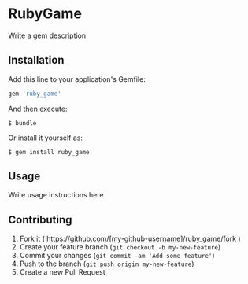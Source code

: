 # RubyGame

Write a gem description

## Installation

Add this line to your application's Gemfile:

```ruby
gem 'ruby_game'
```

And then execute:

    $ bundle

Or install it yourself as:

    $ gem install ruby_game

## Usage

Write usage instructions here

## Contributing

1. Fork it ( https://github.com/[my-github-username]/ruby_game/fork )
2. Create your feature branch (`git checkout -b my-new-feature`)
3. Commit your changes (`git commit -am 'Add some feature'`)
4. Push to the branch (`git push origin my-new-feature`)
5. Create a new Pull Request
